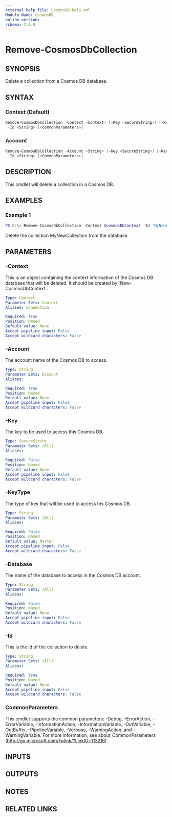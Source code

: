 ```yaml
---
external help file: CosmosDB-help.xml
Module Name: CosmosDB
online version:
schema: 2.0.0
---
```


# Remove-CosmosDbCollection

## SYNOPSIS

Delete a collection from a Cosmos DB database.

## SYNTAX

### Context (Default)

```powershell
Remove-CosmosDbCollection -Context <Context> [-Key <SecureString>] [-KeyType <String>] [-Database <String>]
 -Id <String> [<CommonParameters>]
```

### Account

```powershell
Remove-CosmosDbCollection -Account <String> [-Key <SecureString>] [-KeyType <String>] [-Database <String>]
 -Id <String> [<CommonParameters>]
```

## DESCRIPTION

This cmdlet will delete a collection in a Cosmos DB.

## EXAMPLES

### Example 1

```powershell
PS C:\> Remove-CosmosDbCollection -Context $cosmosDbContext -Id 'MyNewCollection'
```

Delete the collection MyNewCollection from the database.

## PARAMETERS

### -Context

This is an object containing the context information of the Cosmos DB database
that will be deleted. It should be created by \`New-CosmosDbContext\`.

```yaml
Type: Context
Parameter Sets: Context
Aliases: Connection

Required: True
Position: Named
Default value: None
Accept pipeline input: False
Accept wildcard characters: False
```

### -Account

The account name of the Cosmos DB to access.

```yaml
Type: String
Parameter Sets: Account
Aliases:

Required: True
Position: Named
Default value: None
Accept pipeline input: False
Accept wildcard characters: False
```

### -Key

The key to be used to access this Cosmos DB.

```yaml
Type: SecureString
Parameter Sets: (All)
Aliases:

Required: False
Position: Named
Default value: None
Accept pipeline input: False
Accept wildcard characters: False
```

### -KeyType

The type of key that will be used to access ths Cosmos DB.

```yaml
Type: String
Parameter Sets: (All)
Aliases:

Required: False
Position: Named
Default value: Master
Accept pipeline input: False
Accept wildcard characters: False
```

### -Database

The name of the database to access in the Cosmos DB account.

```yaml
Type: String
Parameter Sets: (All)
Aliases:

Required: False
Position: Named
Default value: None
Accept pipeline input: False
Accept wildcard characters: False
```

### -Id

This is the Id of the collection to delete.

```yaml
Type: String
Parameter Sets: (All)
Aliases:

Required: True
Position: Named
Default value: None
Accept pipeline input: False
Accept wildcard characters: False
```

### CommonParameters

This cmdlet supports the common parameters: -Debug, -ErrorAction, -ErrorVariable, -InformationAction, -InformationVariable, -OutVariable, -OutBuffer, -PipelineVariable, -Verbose, -WarningAction, and -WarningVariable.
For more information, see about_CommonParameters (http://go.microsoft.com/fwlink/?LinkID=113216).

## INPUTS

## OUTPUTS

## NOTES

## RELATED LINKS
